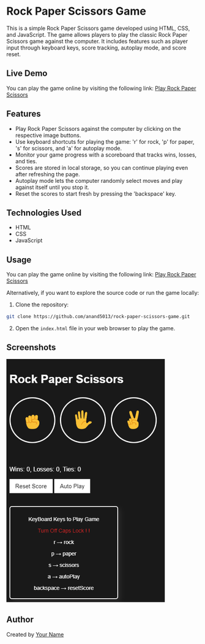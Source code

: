 # Rock Paper Scissors Game

This is a simple Rock Paper Scissors game developed using HTML, CSS, and JavaScript. The game allows players to play the classic Rock Paper Scissors game against the computer. It includes features such as player input through keyboard keys, score tracking, autoplay mode, and score reset.

## Live Demo

You can play the game online by visiting the following link: [Play Rock Paper Scissors](https://anand5013.github.io/rock-paper-scissors-game/)

## Features

- Play Rock Paper Scissors against the computer by clicking on the respective image buttons.
- Use keyboard shortcuts for playing the game: 'r' for rock, 'p' for paper, 's' for scissors, and 'a' for autoplay mode.
- Monitor your game progress with a scoreboard that tracks wins, losses, and ties.
- Scores are stored in local storage, so you can continue playing even after refreshing the page.
- Autoplay mode lets the computer randomly select moves and play against itself until you stop it.
- Reset the scores to start fresh by pressing the 'backspace' key.

## Technologies Used

- HTML
- CSS
- JavaScript

## Usage

You can play the game online by visiting the following link: [Play Rock Paper Scissors](https://anand5013.github.io/rock-paper-scissors-game/)

Alternatively, if you want to explore the source code or run the game locally:

1. Clone the repository:

```bash
git clone https://github.com/anand5013/rock-paper-scissors-game.git
```

2. Open the `index.html` file in your web browser to play the game.

## Screenshots

![Gameplay Screenshot](Rock-Paper-Scissors.png)

## Author

Created by [Your Name](https://github.com/Anand5013)
